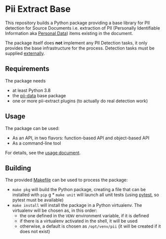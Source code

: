 # Pii Extract Base

This repository builds a Python package providing a base library for PII 
detection for Source Documents i.e. extraction of PII (Personally Identifiable
Information aka [Personal Data]) items existing in the document.

The package itself does **not** implement any PII Detection tasks, it only
provides the base infrastructure for the process. Detection tasks must be
supplied [externally].


## Requirements

The package needs
 * at least Python 3.8
 * the [pii-data] base package
 * one or more pii-extract plugins (to actually do real detection work)

## Usage

The package can be used:
 * As an API, in two flavors: function-based API and object-based API
 * As a command-line tool

For details, see the [usage document].


## Building

The provided [Makefile] can be used to process the package:
 * `make pkg` will build the Python package, creating a file that can be
   installed with `pip`
g * `make unit` will launch all unit tests (using [pytest], so pytest must be
   available)
 * `make install` will install the package in a Python virtualenv. The
   virtualenv will be chosen as, in this order:
     - the one defined in the `VENV` environment variable, if it is defined
     - if there is a virtualenv activated in the shell, it will be used
     - otherwise, a default is chosen as `/opt/venv/pii` (it will be
       created if it does not exist)


[pii-data]: https://github.com/piisa/pii-data
[python-stdnum]: https://github.com/arthurdejong/python-stdnum
[Makefile]: Makefile
[usage document]: doc/usage.md

[pytest]: https://docs.pytest.org
[Personal Data]: https://en.wikipedia.org/wiki/Personal_data
[externally]: doc/adding-tasks.md
